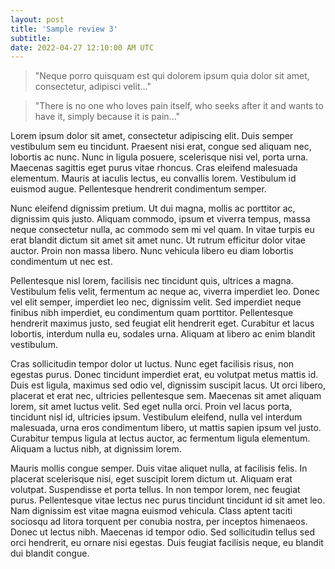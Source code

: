 ```yaml
---
layout: post
title: 'Sample review 3'
subtitle: 
date: 2022-04-27 12:10:00 AM UTC
---
```



> "Neque porro quisquam est qui dolorem ipsum quia dolor sit amet, consectetur, adipisci velit..."

> "There is no one who loves pain itself, who seeks after it and wants to have it, simply because it is pain..."

Lorem ipsum dolor sit amet, consectetur adipiscing elit. Duis semper vestibulum sem eu tincidunt. Praesent nisi erat, congue sed aliquam nec, lobortis ac nunc. Nunc in ligula posuere, scelerisque nisi vel, porta urna. Maecenas sagittis eget purus vitae rhoncus. Cras eleifend malesuada elementum. Mauris at iaculis lectus, eu convallis lorem. Vestibulum id euismod augue. Pellentesque hendrerit condimentum semper.

Nunc eleifend dignissim pretium. Ut dui magna, mollis ac porttitor ac, dignissim quis justo. Aliquam commodo, ipsum et viverra tempus, massa neque consectetur nulla, ac commodo sem mi vel quam. In vitae turpis eu erat blandit dictum sit amet sit amet nunc. Ut rutrum efficitur dolor vitae auctor. Proin non massa libero. Nunc vehicula libero eu diam lobortis condimentum ut nec est.

Pellentesque nisl lorem, facilisis nec tincidunt quis, ultrices a magna. Vestibulum felis velit, fermentum ac neque ac, viverra imperdiet leo. Donec vel elit semper, imperdiet leo nec, dignissim velit. Sed imperdiet neque finibus nibh imperdiet, eu condimentum quam porttitor. Pellentesque hendrerit maximus justo, sed feugiat elit hendrerit eget. Curabitur et lacus lobortis, interdum nulla eu, sodales urna. Aliquam at libero ac enim blandit vestibulum.

Cras sollicitudin tempor dolor ut luctus. Nunc eget facilisis risus, non egestas purus. Donec tincidunt imperdiet erat, eu volutpat metus mattis id. Duis est ligula, maximus sed odio vel, dignissim suscipit lacus. Ut orci libero, placerat et erat nec, ultricies pellentesque sem. Maecenas sit amet aliquam lorem, sit amet luctus velit. Sed eget nulla orci. Proin vel lacus porta, tincidunt nisl id, ultricies ipsum. Vestibulum eleifend, nulla vel interdum malesuada, urna eros condimentum libero, ut mattis sapien ipsum vel justo. Curabitur tempus ligula at lectus auctor, ac fermentum ligula elementum. Aliquam a luctus nibh, at dignissim lorem.

Mauris mollis congue semper. Duis vitae aliquet nulla, at facilisis felis. In placerat scelerisque nisi, eget suscipit lorem dictum ut. Aliquam erat volutpat. Suspendisse et porta tellus. In non tempor lorem, nec feugiat purus. Pellentesque vitae lectus nec purus tincidunt tincidunt id sit amet leo. Nam dignissim est vitae magna euismod vehicula. Class aptent taciti sociosqu ad litora torquent per conubia nostra, per inceptos himenaeos. Donec ut lectus nibh. Maecenas id tempor odio. Sed sollicitudin tellus sed orci hendrerit, eu ornare nisi egestas. Duis feugiat facilisis neque, eu blandit dui blandit congue.